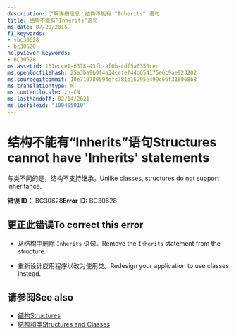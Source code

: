 ```yaml
---
description: 了解详细信息：结构不能有 "Inherits" 语句
title: 结构不能有“Inherits”语句
ms.date: 07/20/2015
f1_keywords:
- vbc30628
- bc30628
helpviewer_keywords:
- BC30628
ms.assetid: 131ecce1-6378-43fb-af0b-cdf5a0350cec
ms.openlocfilehash: 25a3ba9b9f4a34cefef44d654175e6c9ae923202
ms.sourcegitcommit: 10e719780594efc781b15295e499c66f316068b8
ms.translationtype: MT
ms.contentlocale: zh-CN
ms.lasthandoff: 02/14/2021
ms.locfileid: "100465010"
---
```

# <a name="structures-cannot-have-inherits-statements"></a><span data-ttu-id="485e9-103">结构不能有“Inherits”语句</span><span class="sxs-lookup"><span data-stu-id="485e9-103">Structures cannot have 'Inherits' statements</span></span>

<span data-ttu-id="485e9-104">与类不同的是，结构不支持继承。</span><span class="sxs-lookup"><span data-stu-id="485e9-104">Unlike classes, structures do not support inheritance.</span></span>  
  
 <span data-ttu-id="485e9-105">**错误 ID：** BC30628</span><span class="sxs-lookup"><span data-stu-id="485e9-105">**Error ID:** BC30628</span></span>  
  
## <a name="to-correct-this-error"></a><span data-ttu-id="485e9-106">更正此错误</span><span class="sxs-lookup"><span data-stu-id="485e9-106">To correct this error</span></span>  
  
- <span data-ttu-id="485e9-107">从结构中删除 `Inherits` 语句。</span><span class="sxs-lookup"><span data-stu-id="485e9-107">Remove the `Inherits` statement from the structure.</span></span>  
  
- <span data-ttu-id="485e9-108">重新设计应用程序以改为使用类。</span><span class="sxs-lookup"><span data-stu-id="485e9-108">Redesign your application to use classes instead.</span></span>  
  
## <a name="see-also"></a><span data-ttu-id="485e9-109">请参阅</span><span class="sxs-lookup"><span data-stu-id="485e9-109">See also</span></span>

- [<span data-ttu-id="485e9-110">结构</span><span class="sxs-lookup"><span data-stu-id="485e9-110">Structures</span></span>](../programming-guide/language-features/data-types/structures.md)
- [<span data-ttu-id="485e9-111">结构和类</span><span class="sxs-lookup"><span data-stu-id="485e9-111">Structures and Classes</span></span>](../programming-guide/language-features/data-types/structures-and-classes.md)
